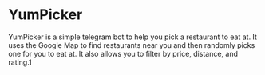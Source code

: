 # YumPicker

YumPicker is a simple telegram bot to help you pick a restaurant to eat at. It uses the Google Map to find restaurants near you
and then randomly picks one for you to eat at. It also allows you to filter by price, distance, and rating.1